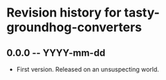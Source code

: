 # Revision history for tasty-groundhog-converters

## 0.0.0  -- YYYY-mm-dd

* First version. Released on an unsuspecting world.
